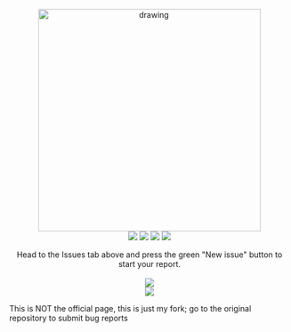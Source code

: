 <p align="center">
  <img src="https://user-images.githubusercontent.com/20248750/153714265-8fa1d366-f61f-4665-b9b8-49c8451f6e18.png" alt="drawing" width="400"/>
  <br/>
  <img src="https://img.shields.io/badge/dynamic/json?label=Visits&query=data%5B0%5D.visits&suffix=%20Players&url=https%3A%2F%2Fgames.roblox.com%2Fv1%2Fgames%3FuniverseIds%3D1977449365&logo=roblox&color=green"/>
  <img src="https://img.shields.io/badge/dynamic/json?label=Visits%20%5Bdev%5D&query=data%5B0%5D.visits&suffix=%20Players&url=https%3A%2F%2Fgames.roblox.com%2Fv1%2Fgames%3FuniverseIds%3D3267293939&logo=roblox&color=green"/>
  <img src="https://img.shields.io/badge/dynamic/json?label=Group%20Members&query=memberCount&url=https%3A%2F%2Fgroups.roblox.com%2Fv1%2Fgroups%2F6463427&logo=roblox&color=green"/>
  <img src="https://img.shields.io/badge/dynamic/json?color=green&label=Discord%20Server&query=presence_count&suffix=%20Online&url=https%3A%2F%2Fdiscord.com%2Fapi%2Fguilds%2F619328941999783936%2Fwidget.json&logo=discord&logoColor=white"/>
</p>
<p align="center">
  Head to the Issues tab above and press the green "New issue" button to start your report.<br/><br/>
  <img align="center" src="https://user-images.githubusercontent.com/20248750/153722369-b73f61eb-f878-4201-8bdc-239e6ed7033b.png"/><br/>
  <img align="center" src="https://user-images.githubusercontent.com/20248750/153722249-85e8e204-1df7-429f-83c6-028ba48c5a61.png"/><br/>
</p>

This is NOT the official page, this is just my fork; go to the original repository to submit bug reports
